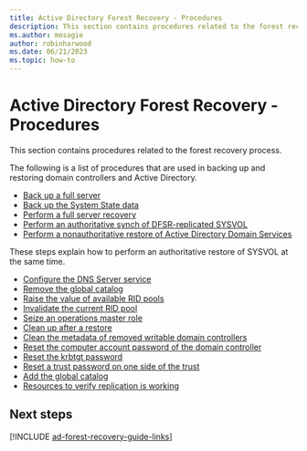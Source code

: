 ```yaml
---
title: Active Directory Forest Recovery - Procedures
description: This section contains procedures related to the forest recovery process. The following is a list of procedures that are used in backing up and restoring domain controllers and Active Directory.
ms.author: mosagie
author: robinharwood
ms.date: 06/21/2023
ms.topic: how-to
---
```


# Active Directory Forest Recovery - Procedures

> 

This section contains procedures related to the forest recovery process.

The following is a list of procedures that are used in backing up and restoring
domain controllers and Active Directory.

- [Back up a full server](ad-forest-recovery-backing-up-a-full-server.md)
- [Back up the System State data](ad-forest-recovery-backing-up-system-state.md)
- [Perform a full server recovery](ad-forest-recovery-perform-full-server-recovery.md)
- [Perform an authoritative synch of DFSR-replicated SYSVOL](ad-forest-recovery-authoritative-recovery-sysvol.md)
- [Perform a nonauthoritative restore of Active Directory Domain Services](ad-forest-recovery-perform-nonauthoritative-restore.md)

These steps explain how to perform an authoritative restore of SYSVOL at the
same time.

- [Configure the DNS Server service](ad-forest-recovery-configure-dns.md)
- [Remove the global catalog](ad-forest-recovery-remove-gc.md)
- [Raise the value of available RID pools](ad-forest-recovery-raise-rid-pool.md)
- [Invalidate the current RID pool](ad-forest-recovery-invaildate-rid-pool.md)
- [Seize an operations master role](ad-forest-recovery-seizing-operations-master-role.md)
- [Clean up after a restore](ad-forest-recovery-cleanup.md)
- [Clean the metadata of removed writable domain controllers](ad-forest-recovery-cleaning-metadata-of-removed-dcs.md)
- [Reset the computer account password of the domain controller](ad-forest-recovery-reset-computer-account-dc.md)
- [Reset the krbtgt password](ad-forest-recovery-reset-the-krbtgt-password.md)
- [Reset a trust password on one side of the trust](ad-forest-recovery-reset-trust.md)
- [Add the global catalog](ad-forest-recovery-add-gc.md)
- [Resources to verify replication is working](ad-forest-recovery-verify-replication.md)

## Next steps

[!INCLUDE [ad-forest-recovery-guide-links](includes/ad-forest-recovery-guide-links.md)]
